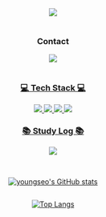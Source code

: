 <div align="center">

<img src="https://capsule-render.vercel.app/api?type=cylinder&color=black&height=120&section=header&text=youngseo's git's%20git%20&fontSize=60&fontColor=fff8ce"/>
</br>
</br>

###  Contact  
<a href="mailto:454s209@naver.com"><img src="https://img.shields.io/badge/email-black?labelColor=black?style=for-the-badge&logo=mail.ru&logoColor=white">
</br>
</br>

### 💻 Tech Stack 💻

<img src="https://img.shields.io/badge/Java-black?labelColor=white?style=for-the-badge&logo=cplusplus&logoColor=blue">
<img src="https://img.shields.io/badge/Python-black?labelColor=whitestyle=for-the-badge&logo=python&logoColor=lightpurple">
<img src="https://img.shields.io/badge/AWS-black?labelColor=whitestyle=for-the-badge&logo=JavaScript&logoColor=yellow">
<img src="https://img.shields.io/badge/MYSQL-black?labelColor=whitestyle=for-the-badge&logo=React&logoColor=Skyblue">
</br>

### 📚 Study Log 📚

<a href="https://xohalox.tistory.com/"><img src="https://img.shields.io/badge/Tistory-black?labelColor=whitestyle=for-the-badge&logo=tistory&logoColor=fff8ce">
</br>
</br>

<div style="display:flex; flex-direction:column;">
  
  ![youngseo's GitHub stats](https://github-readme-stats.vercel.app/api?username=yslim21&hide=stars&hide_rank=true&count_private=true&show_icons=true&theme=transparent&title_color=000000&icon_color=fff8ce&text_color=fff8ce)

  [![Top Langs](https://github-readme-stats.vercel.app/api/top-langs/?username=haeun0228&show_icons=true&layout=compact&title_color=000000&text_color=fff8ce)](https://github.com/yslim21)

</div>

</div>
